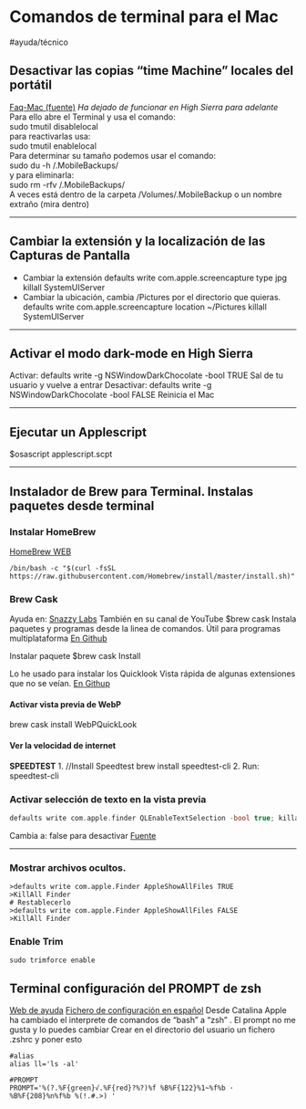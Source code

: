 # Comandos de terminal para el Mac
#ayuda/técnico 
## Desactivar las copias “time Machine” locales del portátil
[Faq-Mac (fuente)](http://www.faq-mac.com/2017/02/desactivar-las-copia-de-seguridad-locales-de-time-machine-en-portatiles/)
*Ha dejado de funcionar en High Sierra para adelante*  
Para ello abre el Terminal y usa el comando:  
sudo tmutil disablelocal  
para reactivarlas usa:  
sudo tmutil enablelocal  
Para determinar su tamaño podemos usar el comando:  
sudo du -h /.MobileBackups/  
y para eliminarla:  
sudo rm -rfv /.MobileBackups/  
A veces está dentro de la carpeta /Volumes/.MobileBackup o un nombre extraño (mira dentro)
- - - -
## Cambiar la extensión y la localización de las Capturas de Pantalla
- Cambiar la extensión
defaults write com.apple.screencapture type jpg
killall SystemUIServer
- Cambiar la ubicación, cambia /Pictures por el directorio que quieras.
defaults write com.apple.screencapture location ~/Pictures
killall SystemUIServer
- - - -
## Activar el modo dark-mode en High Sierra
Activar:
defaults write -g NSWindowDarkChocolate -bool TRUE
Sal de tu usuario y vuelve a entrar
Desactivar:
defaults write -g NSWindowDarkChocolate -bool FALSE
Reinicia el Mac
- - - -
## Ejecutar un Applescript 
$osascript applescript.scpt
- - - -
## Instalador de Brew para Terminal. Instalas paquetes desde terminal
### Instalar HomeBrew
[HomeBrew WEB](https://brew.sh/)
``` 
/bin/bash -c "$(curl -fsSL https://raw.githubusercontent.com/Homebrew/install/master/install.sh)"

```

### Brew Cask
Ayuda en: [Snazzy Labs](https://pastebin.com/jV9XzPrs) También en su canal de YouTube
$brew cask
Instala paquetes y programas desde la linea de comandos. Útil para programas multiplataforma
[En Github](https://github.com/Homebrew/homebrew-cask/blob/master/USAGE.md)

Instalar paquete
$brew cask Install <paquete>

Lo he usado para instalar los Quicklook Vista rápida de algunas extensiones que no se veían.
[En Githup](https://github.com/sindresorhus/quick-look-plugins/blob/master/readme.md)
#### Activar vista previa de WebP
brew cask install WebPQuickLook
#### Ver la velocidad de internet
 **SPEEDTEST**
	1. //Install Speedtest         brew install speedtest-cli
	2. Run:                        speedtest-cli




### Activar selección de texto en la vista previa
``` c
defaults write com.apple.finder QLEnableTextSelection -bool true; killall Finder
```

Cambia a: false para desactivar
[Fuente](https://coderwall.com/p/94rlia/copy-text-code-from-osx-quicklook-directly)

- - - -
### Mostrar archivos ocultos.
``` 
>defaults write com.apple.Finder AppleShowAllFiles TRUE
>KillAll Finder
# Restablecerlo 
>defaults write com.apple.Finder AppleShowAllFiles FALSE
>KillAll Finder
```

### Enable Trim
``` 
sudo trimforce enable
```

## Terminal configuración del PROMPT de zsh
[Web de ayuda](https://scriptingosx.com/2019/07/moving-to-zsh-06-customizing-the-zsh-prompt/) [Fichero de configuración en español](https://gist.github.com/3rn3st0/c51af47b73927479953e)
Desde Catalina Apple ha cambiado el interprete de comandos de “bash” a “zsh” .
El prompt no me gusta y lo puedes cambiar 
Crear en el directorio del usuario un fichero .zshrc y poner esto 
``` 
#alias
alias ll='ls -al'

#PROMPT
PROMPT='%(?.%F{green}√.%F{red}?%?)%f %B%F{122}%1~%f%b · %B%F{208}%n%f%b %(!.#.>) '
```
